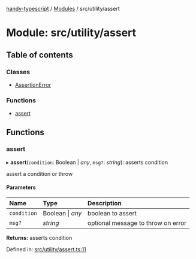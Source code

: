 [handy-typescript](../README.md) / [Modules](../modules.md) / src/utility/assert

# Module: src/utility/assert

## Table of contents

### Classes

- [AssertionError](../classes/src_utility_assert.assertionerror.md)

### Functions

- [assert](src_utility_assert.md#assert)

## Functions

### assert

▸ **assert**(`condition`: Boolean \| *any*, `msg?`: *string*): asserts condition

assert a condition or throw

#### Parameters

| Name | Type | Description |
| :------ | :------ | :------ |
| `condition` | Boolean \| *any* | boolean to assert |
| `msg?` | *string* | optional message to throw on error |

**Returns:** asserts condition

Defined in: [src/utility/assert.ts:11](https://github.com/robbiemu/handy-typescript/blob/fb19fe7/src/utility/assert.ts#L11)
